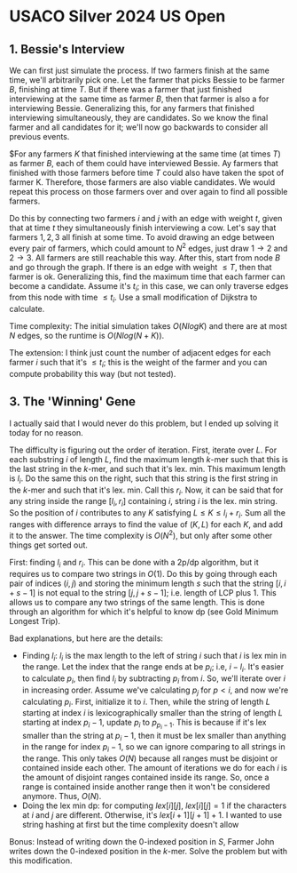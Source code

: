 # USACO Silver 2024 US Open

## 1. Bessie's Interview
We can first just simulate the process. If two farmers finish at the same time, we'll arbitrarily pick one. Let the farmer that picks Bessie to be farmer $B$, finishing at time $T$. But if there was a farmer that just finished interviewing at the same time as farmer $B$, then that farmer is also a for interviewing Bessie. Generalizing this, for any farmers that finished interviewing simultaneously, they are candidates. So we know the final farmer and all candidates for it; we'll now go backwards to consider all previous events.

$For any farmers $K$ that finished interviewing at the same time (at times $T$) as farmer $B$, each of them could have interviewed Bessie. Ay farmers that finished with those farmers before time $T$ could also have taken the spot of farmer K. Therefore, those farmers are also viable candidates. We would repeat this process on those farmers over and over again to find all possible farmers.

Do this by connecting two farmers $i$ and $j$ with an edge with weight $t$, given that at time $t$ they simultaneously finish interviewing a cow. Let's say that farmers $1,2,3$ all finish at some time. To avoid drawing an edge between every pair of farmers, which could amount to $N^2$ edges, just draw $1\rightarrow{2}$ and $2\rightarrow{3}$. All farmers are still reachable this way. After this, start from node $B$ and go through the graph. If there is an edge with weight $\le T$, then that farmer is ok. Generalizing this, find the maximum time that each farmer can become a candidate. Assume it's $t_i$; in this case, we can only traverse edges from this node with time $\le{t_i}$. Use a small modification of Dijkstra to calculate.

Time complexity: The initial simulation takes $O(NlogK)$ and there are at most $N$ edges, so the runtime is $O(Nlog(N+K))$.

The extension: I think just count the number of adjacent edges for each farmer $i$ such that it's $\le{t_i}$; this is the weight of the farmer and you can compute probability this way (but not tested).

## 3. The 'Winning' Gene
I actually said that I would never do this problem, but I ended up solving it today for no reason.

The difficulty is figuring out the order of iteration. First, iterate over $L$. For each substring $i$ of length $L$, find the maximum length $k$-mer such that this is the last string in the $k$-mer, and such that it's lex. min. This maximum length is $l_i$. Do the same this on the right, such that this string is the first string in the $k$-mer and such that it's lex. min. Call this $r_i$. Now, it can be said that for any string inside the range [$l_i,r_i$] containing $i$, string $i$ is the lex. min string. So the position of $i$ contributes to any $K$ satisfying $L\le{K}\le{l_i+r_i}$. Sum all the ranges with difference arrays to find the value of $(K,L)$ for each $K$, and add it to the answer. The time complexity is $O(N^2)$, but only after some other things get sorted out.

First: finding $l_i$ and $r_i$. This can be done with a 2p/dp algorithm, but it requires us to compare two strings in $O(1)$. Do this by going through each pair of indices $(i,j)$ and storing the minimum length $s$ such that the string $[i,i+s-1]$ is not equal to the string $[j,j+s-1]$; i.e. length of LCP plus $1$. This allows us to compare any two strings of the same length. This is done through an algorithm for which it's helpful to know dp (see Gold Minimum Longest Trip). 

Bad explanations, but here are the details:
 - Finding $l_i$: $l_i$ is the max length to the left of string $i$ such that $i$ is lex min in the range. Let the index that the range ends at be $p_i$; i.e, $i-l_i$. It's easier to calculate $p_i$, then find $l_i$ by subtracting $p_i$ from $i$. So, we'll iterate over $i$ in increasing order. Assume we've calculating $p_j$ for $p<i$, and now we're calculating $p_i$. First, initialize it to $i$. Then, while the string of length $L$ starting at index $i$ is lexicographically smaller than the string of length $L$ starting at index $p_i-1$, update $p_i$ to $p_{p_i-1}$. This is because if it's lex smaller than the string at $p_i-1$, then it must be lex smaller than anything in the range for index $p_i-1$, so we can ignore comparing to all strings in the range. This only takes $O(N)$ because all ranges must be disjoint or contained inside each other. The amount of iterations we do for each $i$ is the amount of disjoint ranges contained inside its range. So, once a range is contained inside another range then it won't be considered anymore. Thus, $O(N)$.
 - Doing the lex min dp: for computing $lex[i][j]$, $lex[i][j]=1$ if the characters at $i$ and $j$ are different. Otherwise, it's $lex[i+1][j+1]+1$. I wanted to use string hashing at first but the time complexity doesn't allow

Bonus: Instead of writing down the $0$-indexed position in $S$, Farmer John writes down the $0$-indexed position in the $k$-mer. Solve the problem but with this modification.